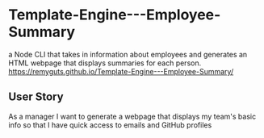 # Template-Engine---Employee-Summary
a Node CLI that takes in information about employees and generates an HTML webpage that displays summaries for each person.
https://remyguts.github.io/Template-Engine---Employee-Summary/

## User Story
As a manager
I want to generate a webpage that displays my team's basic info
so that I have quick access to emails and GitHub profiles


